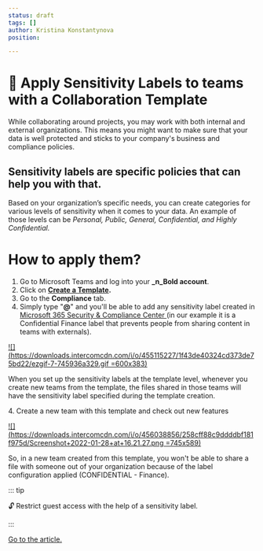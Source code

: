 ```yaml
---
status: draft
tags: []
author: Kristina Konstantynova
position: 

---
```

# **🔖 Apply Sensitivity Labels to teams with a Collaboration Template**

  
While collaborating around projects, you may work with both internal and external organizations. This means you might want to make sure that your data is well protected and sticks to your company's business and compliance policies.

## Sensitivity labels are specific policies that can help you with that.

Based on your organization’s specific needs, you can create categories for various levels of sensitivity when it comes to your data. An example of those levels can be _Personal, Public, General, Confidential, and Highly Confidential._

# How to apply them?

1. Go to Microsoft Teams and log into your **_n_Bold account**.
2. Click on [**Create a Template**](https://docs.nbold.co/collaboration-templates/create-a-new-collaboration-template.md)**.**
3. Go to the **Compliance** tab.
4. Simply type "**@**" and you'll be able to add any sensitivity label created in[ Microsoft 365 Security & Compliance Center ](https://protection.office.com/homepage)(in our example it is a Confidential Finance label that prevents people from sharing content in teams with externals).

[![](https://downloads.intercomcdn.com/i/o/455115227/1f43de40324cd373de75bd22/ezgif-7-745936a329.gif =600x383)](https://downloads.intercomcdn.com/i/o/455115227/1f43de40324cd373de75bd22/ezgif-7-745936a329.gif)

When you set up the sensitivity labels at the template level, whenever you create new teams from the template, the files shared in those teams will have the sensitivity label specified during the template creation.

4\. Create a new team with this template and check out new features

[![](https://downloads.intercomcdn.com/i/o/456038856/258cff88c9ddddbf181f975d/Screenshot+2022-01-28+at+16.21.27.png =745x589)](https://downloads.intercomcdn.com/i/o/456038856/258cff88c9ddddbf181f975d/Screenshot+2022-01-28+at+16.21.27.png)

So, in a new team created from this template, you won't be able to share a file with someone out of your organization because of the label configuration applied (CONFIDENTIAL - Finance).

::: tip

 🔓 Restrict guest access with the help of a sensitivity label.

:::

[Go to the article.]()